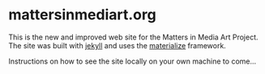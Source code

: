 # mattersinmediart.org
This is the new and improved web site for the Matters in Media Art Project. The site was built with [jekyll](http://jekyllrb.com/) and uses the [materialize](http://materializecss.com/) framework.

Instructions on how to see the site locally on your own machine to come...
